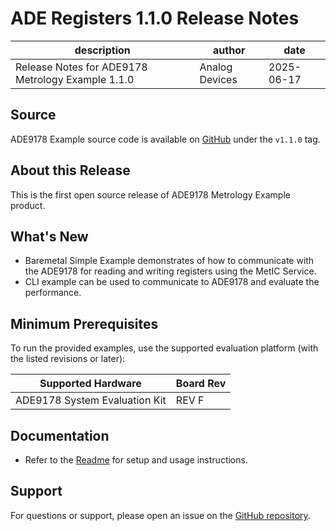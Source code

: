 
# ADE Registers 1.1.0 Release Notes

| description | author | date |
| --- | --- | --- |
| Release Notes for ADE9178 Metrology Example 1.1.0 | Analog Devices | 2025-06-17 |

<!-- markdownlint-disable MD024 -->

## Source

ADE9178 Example source code is available on [GitHub](https://github.com/analogdevicesinc/energy-ade9178-example) under the `v1.1.0` tag.

## About this Release

This is the first open source release of ADE9178 Metrology Example product.

## What's New

 - Baremetal Simple Example demonstrates of how to communicate with the ADE9178 for reading and writing registers using the MetIC Service.
 - CLI example can be used to communicate to ADE9178 and evaluate the performance.

## Minimum Prerequisites

To run the provided examples, use the supported evaluation platform (with the listed revisions or later):

| Supported Hardware | Board Rev |
| --- | --- |
| ADE9178 System Evaluation Kit | REV F |


## Documentation

- Refer to the [Readme](../../readme.md) for setup and usage instructions.

## Support

For questions or support, please open an issue on the [GitHub repository](https://github.com/analogdevicesinc/energy-ade9178-example/issues).


